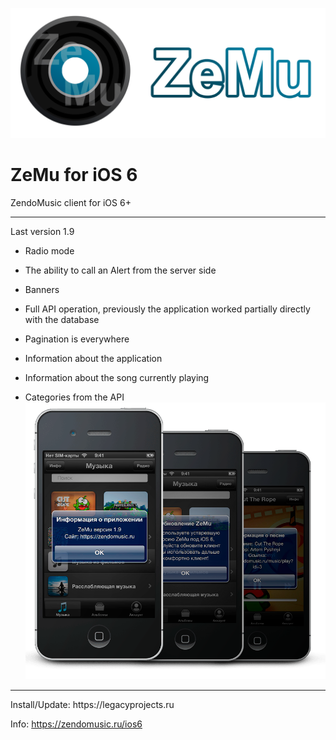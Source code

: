 ![logo](https://github.com/ZendoMusicZeMu/zemu_ios_6/blob/main/logo.png?raw=true)
# ZeMu for iOS 6
ZendoMusic client for iOS 6+
<hr>
Last version 1.9

- Radio mode

- The ability to call an Alert from the server side

- Banners

- Full API operation, previously the application worked partially directly with the database

- Pagination is everywhere

- Information about the application

- Information about the song currently playing

- Categories from the API
![old_versions](https://raw.githubusercontent.com/ZendoMusicZeMu/zemu_ios_6/refs/heads/main/preview.png)
<hr>
Install/Update: https://legacyprojects.ru

Info: https://zendomusic.ru/ios6
